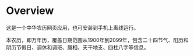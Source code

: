 # Overview

这是一个中华农历网页应用，也可安装到手机上离线运行。

本农历，即万年历，覆盖日期范围从1900年到2099年，包含二十四节气、阳历和阴历节假日、调休和调班、属相、天干地支、四柱八字等信息。
